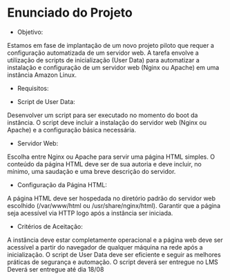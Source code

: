 # Enunciado do Projeto

* Objetivo:

Estamos em fase de implantação de um novo projeto piloto que requer a configuração automatizada de um servidor web. A tarefa envolve a utilização de scripts de inicialização (User Data) para automatizar a instalação e configuração de um servidor web (Nginx ou Apache) em uma instância Amazon Linux.

* Requisitos:

* Script de User Data:

Desenvolver um script para ser executado no momento do boot da instância. O script deve incluir a instalação do servidor web (Nginx ou Apache) e a configuração básica necessária.

* Servidor Web:

Escolha entre Nginx ou Apache para servir uma página HTML simples. O conteúdo da página HTML deve ser de sua autoria e deve incluir, no mínimo, uma saudação e uma breve descrição do servidor.

* Configuração da Página HTML:

A página HTML deve ser hospedada no diretório padrão do servidor web escolhido (/var/www/html ou /usr/share/nginx/html). Garantir que a página seja acessível via HTTP logo após a instância ser iniciada.

* Critérios de Aceitação:

A instância deve estar completamente operacional e a página web deve ser acessível a partir do navegador de qualquer máquina na rede após a inicialização. O script de User Data deve ser eficiente e seguir as melhores práticas de segurança e automação. O script deverá ser entregue no LMS Deverá ser entregue até dia 18/08
